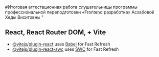 #Итоговая аттестационная работа слушательницы программы профессиональной переподготовки
«Frontend разработка» Асхабовой Хеды Виситовны
" 
## React, React Router DOM, + Vite



- [@vitejs/plugin-react](https://github.com/vitejs/vite-plugin-react/blob/main/packages/plugin-react/README.md) uses [Babel](https://babeljs.io/) for Fast Refresh
- [@vitejs/plugin-react-swc](https://github.com/vitejs/vite-plugin-react-swc) uses [SWC](https://swc.rs/) for Fast Refresh
